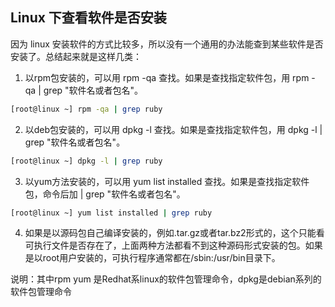 ## Linux 下查看软件是否安装

因为 linux 安装软件的方式比较多，所以没有一个通用的办法能查到某些软件是否安装了。总结起来就是这样几类：

1. 以rpm包安装的，可以用 rpm -qa 查找。如果是查找指定软件包，用 rpm -qa | grep "软件名或者包名"。
```sh
[root@linux ~] rpm -qa | grep ruby
```
2. 以deb包安装的，可以用 dpkg -l 查找。如果是查找指定软件包，用 dpkg -l | grep "软件名或者包名"。

```sh
[root@linux ~] dpkg -l | grep ruby
```
3. 以yum方法安装的，可以用 yum list installed 查找。如果是查找指定软件包，命令后加 | grep "软件名或者包名"。

```sh
[root@linux ~] yum list installed | grep ruby
```
4. 如果是以源码包自己编译安装的，例如.tar.gz或者tar.bz2形式的，这个只能看可执行文件是否存在了，上面两种方法都看不到这种源码形式安装的包。如果是以root用户安装的，可执行程序通常都在/sbin:/usr/bin目录下。

说明：其中rpm yum 是Redhat系linux的软件包管理命令，dpkg是debian系列的软件包管理命令